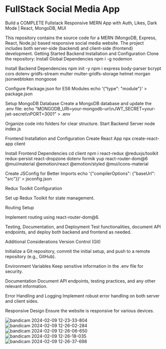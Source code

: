 # FullStack Social Media App

Build a COMPLETE Fullstack Responsive MERN App with Auth, Likes, Dark Mode | React, MongoDB, MUI

This repository contains the source code for a MERN (MongoDB, Express, React, Node.js) based responsive social media website.
The project includes both server-side (backend) and client-side (frontend) development.
Getting Started
Backend Installation and Configuration
Clone the repository:
Install Global Dependencies
npm i -g nodemon

Install Backend Dependencies
npm init -y npm i express body-parser bcrypt cors dotenv gridfs-stream multer multer-gridfs-storage helmet morgan jsonwebtoken mongoose

Configure Package.json for ES6 Modules
echo '{"type": "module"}' > package.json

Setup MongoDB Database
Create a MongoDB database and update the .env file:
echo "MONGODB_URI=your-mongodb-uri\nJWT_SECRET=your-jwt-secret\nPORT=3001" > .env

Organize code into folders for clear structure.
Start Backend Server
node index.js

Frontend Installation and Configuration
Create React App
npx create-react-app client

Install Frontend Dependencies
cd client npm i react-redux @reduxjs/toolkit redux-persist react-dropzone dotenv formik yup react-router-dom@6 @mui/material @emotion/react @emotion/styled @mui/icons-material

Create JSConfig for Better Imports
echo '{"compilerOptions": {"baseUrl": "src"}}' > jsconfig.json

Redux Toolkit Configuration

Set up Redux Toolkit for state management.

Routing Setup

Implement routing using react-router-dom@6.

Testing, Documentation, and Deployment
Test functionalities, document API endpoints, and deploy both backend and frontend as needed.

Additional Considerations
Version Control (Git)

Initialize a Git repository, commit the initial setup, and push to a remote repository (e.g., GitHub).

Environment Variables
Keep sensitive information in the .env file for security.


Documentation
Document API endpoints, testing practices, and any other relevant information.


Error Handling and Logging
Implement robust error handling on both server and client sides.


Responsive Design
Ensure the website is responsive for various devices.




![bandicam 2024-02-09 12-23-33-804](https://github.com/shubhamdev123/SociopediaMERNStack/assets/96860714/05e42603-6db7-40ed-9c95-e675427283c0)
![bandicam 2024-02-09 12-26-02-284](https://github.com/shubhamdev123/SociopediaMERNStack/assets/96860714/4a9655d1-7043-4b2b-9a66-e7bb1abd4dee)
![bandicam 2024-02-09 12-26-06-650](https://github.com/shubhamdev123/SociopediaMERNStack/assets/96860714/e53b68f7-ac0b-49d7-97d3-02e1efcd521c)
![bandicam 2024-02-09 12-26-18-035](https://github.com/shubhamdev123/SociopediaMERNStack/assets/96860714/cf245df3-785e-46ec-a5fb-ae04d02ad1c9)
![bandicam 2024-02-09 12-26-37-698](https://github.com/shubhamdev123/SociopediaMERNStack/assets/96860714/dc2077d0-b691-4a45-a7d1-d6d36b1864ba)


 
